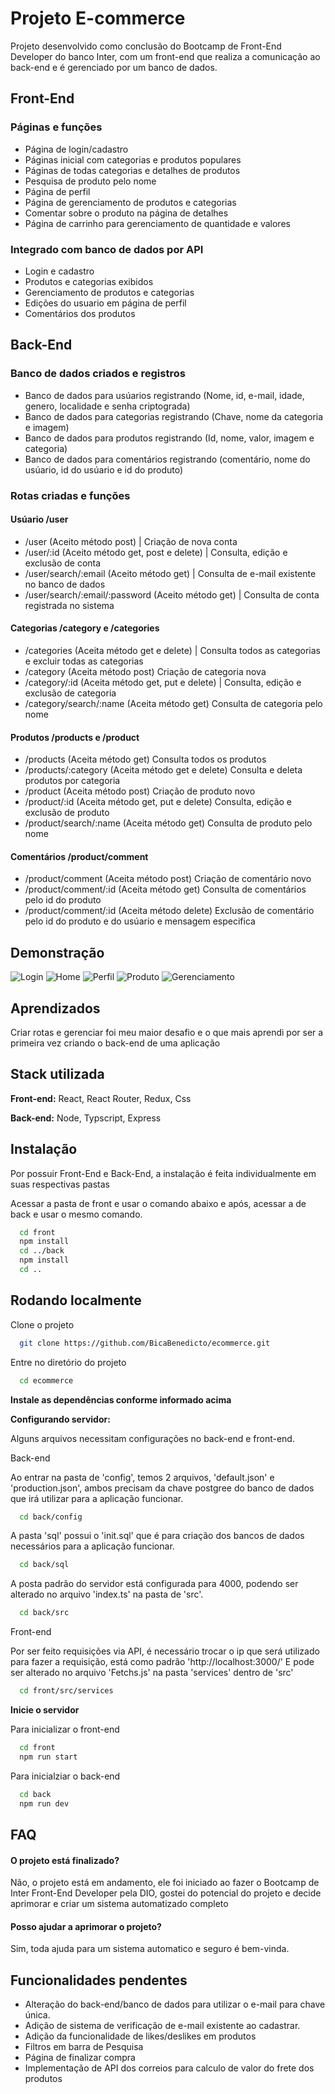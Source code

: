 # Projeto E-commerce
Projeto desenvolvido como conclusão do Bootcamp de Front-End Developer do banco Inter, com um front-end que realiza a comunicação ao back-end e é gerenciado por um banco de dados.

## Front-End

### Páginas e funções

- Página de login/cadastro
- Páginas inicial com categorias e produtos populares
- Páginas de todas categorias e detalhes de produtos
- Pesquisa de produto pelo nome
- Página de perfil
- Página de gerenciamento de produtos e categorias
- Comentar sobre o produto na página de detalhes
- Página de carrinho para gerenciamento de quantidade e valores

### Integrado com banco de dados por API

- Login e cadastro
- Produtos e categorias exibidos
- Gerenciamento de produtos e categorias
- Edições do usuario em página de perfil
- Comentários dos produtos

## Back-End

### Banco de dados criados e registros

- Banco de dados para usúarios registrando (Nome, id, e-mail, idade, genero, localidade e senha criptograda)
- Banco de dados para categorias registrando (Chave, nome da categoria e imagem)
- Banco de dados para produtos registrando (Id, nome, valor, imagem e categoria)
- Banco de dados para comentários registrando (comentário, nome do usúario, id do usúario e id do produto)

### Rotas criadas e funções

#### Usúario /user

- /user (Aceito método post) | Criação de nova conta
- /user/:id (Aceito método get, post e delete) | Consulta, edição e exclusão de conta
- /user/search/:email (Aceito método get) | Consulta de e-mail existente no banco de dados
- /user/search/:email/:password (Aceito método get) | Consulta de conta registrada no sistema

#### Categorias /category e /categories

- /categories (Aceita método get e delete) | Consulta todos as categorias e excluir todas as categorias
- /category (Aceita método post) Criação de categoria nova
- /category/:id (Aceita método get, put e delete) | Consulta, edição e exclusão de categoria
- /category/search/:name (Aceita método get) Consulta de categoria pelo nome


#### Produtos /products e /product

- /products (Aceita método get) Consulta todos os produtos
- /products/:category (Aceita método get e delete) Consulta e deleta produtos por categoria
- /product (Aceita método post) Criação de produto novo
- /product/:id (Aceita método get, put e delete) Consulta, edição e exclusão de produto
- /product/search/:name (Aceita método get) Consulta de produto pelo nome

#### Comentários /product/comment

- /product/comment (Aceita método post) Criação de comentário novo
- /product/comment/:id (Aceita método get) Consulta de comentários pelo id do produto
- /product/comment/:id (Aceita método delete) Exclusão de comentário pelo id do produto e do usúario e mensagem especifica

## Demonstração

![Login](https://i.imgur.com/E4WMM0g.png)
![Home](https://i.imgur.com/urcz2ZV.png)
![Perfil](https://i.imgur.com/Y6rvm8j.png)
![Produto](https://i.imgur.com/lo3wIHj.png)
![Gerenciamento](https://i.imgur.com/6yjSioD.png)



## Aprendizados

Criar rotas e gerenciar foi meu maior desafio e o que mais aprendi por ser a primeira vez criando o back-end de uma aplicação

## Stack utilizada

**Front-end:** React, React Router, Redux, Css

**Back-end:** Node, Typscript, Express


## Instalação

Por possuir Front-End e Back-End, a instalação é feita individualmente em suas respectivas pastas


Acessar a pasta de front e usar o comando abaixo e após, acessar a de back e usar o mesmo comando.
```bash
  cd front
  npm install
  cd ../back
  npm install
  cd ..
```
    
## Rodando localmente

Clone o projeto

```bash
  git clone https://github.com/BicaBenedicto/ecommerce.git
```

Entre no diretório do projeto

```bash
  cd ecommerce
```

**Instale as dependências conforme informado acima**

**Configurando servidor:**

Alguns arquivos necessitam configurações no back-end e front-end.

Back-end

Ao entrar na pasta de 'config', temos 2 arquivos, 'default.json' e 'production.json', ambos precisam da chave postgree do banco de dados que irá utilizar para a aplicação funcionar.

```bash
  cd back/config
```

A pasta 'sql' possui o 'init.sql' que é para criação dos bancos de dados necessários para a aplicação funcionar.

```bash
  cd back/sql
```

A posta padrão do servidor está configurada para 4000, podendo ser alterado no arquivo 'index.ts' na pasta de 'src'.

```bash
  cd back/src
```

Front-end

Por ser feito requisições via API, é necessário trocar o ip que será utilizado para fazer a requisição, está como padrão 'http://localhost:3000/'
E pode ser alterado no arquivo 'Fetchs.js' na pasta 'services' dentro de 'src'

```bash
  cd front/src/services
```


**Inicie o servidor**

Para inicializar o front-end

```bash
  cd front
  npm run start
```

Para inicialziar o back-end

```bash
  cd back
  npm run dev
```

## FAQ

#### O projeto está finalizado?

Não, o projeto está em andamento, ele foi iniciado ao fazer o Bootcamp de Inter Front-End Developer pela DIO, gostei do potencial do projeto e decide aprimorar e criar um sistema automatizado completo

#### Posso ajudar a aprimorar o projeto?

Sim, toda ajuda para um sistema automatico e seguro é bem-vinda.


## Funcionalidades pendentes

- Alteração do back-end/banco de dados para utilizar o e-mail para chave única.
- Adição de sistema de verificação de e-mail existente ao cadastrar.
- Adição da funcionalidade de likes/deslikes em produtos
- Filtros em barra de Pesquisa
- Página de finalizar compra
- Implementação de API dos correios para calculo de valor do frete dos produtos
